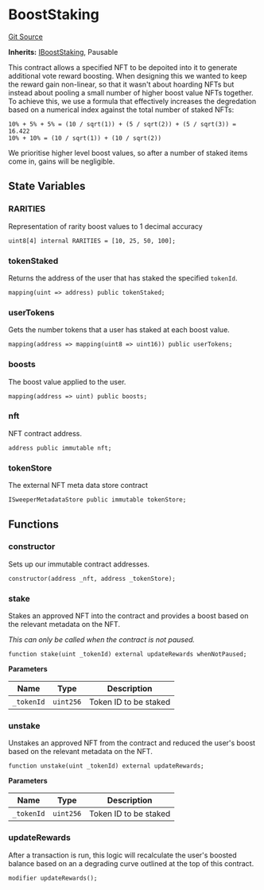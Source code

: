 # BoostStaking
[Git Source](https://github.com/FloorDAO/floor-v2/blob/537a38ba21fa97b6f7763cc3c1b0ee2a21e56857/src/contracts/staking/BoostStaking.sol)

**Inherits:**
[IBoostStaking](/src/interfaces/staking/BoostStaking.sol/contract.IBoostStaking.md), Pausable

This contract allows a specified NFT to be depoited into it to generate additional
vote reward boosting. When designing this we wanted to keep the reward gain non-linear,
so that it wasn't about hoarding NFTs but instead about pooling a small number of
higher boost value NFTs together.
To achieve this, we use a formula that effectively increases the degredation based on
a numerical index against the total number of staked NFTs:
```
10% + 5% + 5% = (10 / sqrt(1)) + (5 / sqrt(2)) + (5 / sqrt(3)) = 16.422
10% + 10% = (10 / sqrt(1)) + (10 / sqrt(2))
```
We prioritise higher level boost values, so after a number of staked items come in,
gains will be negligible.


## State Variables
### RARITIES
Representation of rarity boost values to 1 decimal accuracy


```solidity
uint8[4] internal RARITIES = [10, 25, 50, 100];
```


### tokenStaked
Returns the address of the user that has staked the specified `tokenId`.


```solidity
mapping(uint => address) public tokenStaked;
```


### userTokens
Gets the number tokens that a user has staked at each boost value.


```solidity
mapping(address => mapping(uint8 => uint16)) public userTokens;
```


### boosts
The boost value applied to the user.


```solidity
mapping(address => uint) public boosts;
```


### nft
NFT contract address.


```solidity
address public immutable nft;
```


### tokenStore
The external NFT meta data store contract


```solidity
ISweeperMetadataStore public immutable tokenStore;
```


## Functions
### constructor

Sets up our immutable contract addresses.


```solidity
constructor(address _nft, address _tokenStore);
```

### stake

Stakes an approved NFT into the contract and provides a boost based on the relevant
metadata on the NFT.

*This can only be called when the contract is not paused.*


```solidity
function stake(uint _tokenId) external updateRewards whenNotPaused;
```
**Parameters**

|Name|Type|Description|
|----|----|-----------|
|`_tokenId`|`uint256`|Token ID to be staked|


### unstake

Unstakes an approved NFT from the contract and reduced the user's boost based on
the relevant metadata on the NFT.


```solidity
function unstake(uint _tokenId) external updateRewards;
```
**Parameters**

|Name|Type|Description|
|----|----|-----------|
|`_tokenId`|`uint256`|Token ID to be staked|


### updateRewards

After a transaction is run, this logic will recalculate the user's boosted balance based
on an a degrading curve outlined at the top of this contract.


```solidity
modifier updateRewards();
```

